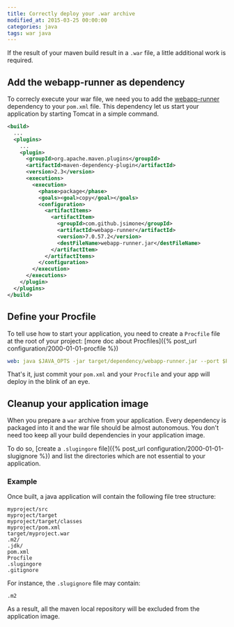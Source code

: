 ```yaml
---
title: Correctly deploy your .war archive
modified_at: 2015-03-25 00:00:00
categories: java
tags: war java
---
```


If the result of your maven build result in a `.war` file, a little additional
work is required.

## Add the webapp-runner as dependency

To correcly execute your war file, we need you to add the
[webapp-runner](https://github.com/jsimone/webapp-runner) dependency to your
`pom.xml` file. This dependency let us start your application by starting
Tomcat in a simple command.

```xml
<build>
  ...
  <plugins>
    ...
    <plugin>
      <groupId>org.apache.maven.plugins</groupId>
      <artifactId>maven-dependency-plugin</artifactId>
      <version>2.3</version>
      <executions>
        <execution>
          <phase>package</phase>
          <goals><goal>copy</goal></goals>
          <configuration>
            <artifactItems>
              <artifactItem>
                <groupId>com.github.jsimone</groupId>
                <artifactId>webapp-runner</artifactId>
                <version>7.0.57.2</version>
                <destFileName>webapp-runner.jar</destFileName>
              </artifactItem>
            </artifactItems>
          </configuration>
        </execution>
      </executions>
    </plugin>
  </plugins>
</build>
```

## Define your Procfile

To tell use how to start your application, you need to create a `Procfile` file
at the root of your project: [more doc about Procfiles]({% post_url configuration/2000-01-01-procfile %})

```yaml
web: java $JAVA_OPTS -jar target/dependency/webapp-runner.jar --port $PORT target/*.war
```

That's it, just commit your `pom.xml` and your `Procfile` and your app will
deploy in the blink of an eye.

## Cleanup your application image

When you prepare a `war` archive from your application. Every dependency is packaged
into it and the war file should be almost autonomous. You don't need too keep all your
build dependencies in your application image.

To do so, [create a `.slugingore` file]({% post_url configuration/2000-01-01-slugignore %}) and list the directories
which are not essential to your application.

### Example

Once built, a java application will contain the following file tree structure:

```text
myproject/src
myproject/target
myproject/target/classes
myproject/pom.xml
target/myproject.war
.m2/
.jdk/
pom.xml
Procfile
.slugingore
.gitignore
```

For instance, the `.slugignore` file may contain:

```text
.m2
```

As a result, all the maven local repository will be excluded from the
application image.

